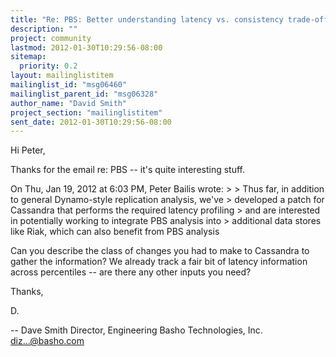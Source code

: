 ```yaml
---
title: "Re: PBS: Better understanding latency vs. consistency trade-offs in	Riak"
description: ""
project: community
lastmod: 2012-01-30T10:29:56-08:00
sitemap:
  priority: 0.2
layout: mailinglistitem
mailinglist_id: "msg06460"
mailinglist_parent_id: "msg06328"
author_name: "David Smith"
project_section: "mailinglistitem"
sent_date: 2012-01-30T10:29:56-08:00
---
```



Hi Peter,

Thanks for the email re: PBS -- it's quite interesting stuff.

On Thu, Jan 19, 2012 at 6:03 PM, Peter Bailis  wrote:
&gt;
&gt; Thus far, in addition to general Dynamo-style replication analysis, we've
&gt; developed a patch for Cassandra that performs the required latency profiling
&gt; and are interested in potentially working to integrate PBS analysis into
&gt; additional data stores like Riak, which can also benefit from PBS analysis

Can you describe the class of changes you had to make to Cassandra to
gather the information? We already track a fair bit of latency
information across percentiles -- are there any other inputs you need?

Thanks,

D.

-- 
Dave Smith
Director, Engineering
Basho Technologies, Inc.
diz...@basho.com

